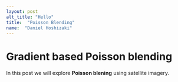 ```yaml
---
layout: post
alt_title: "Hello"
title:  "Poisson Blending"
name:  "Daniel Hoshizaki"
---
```


# Gradient based Poisson blending

In this post we will explore **Poisson blening** using satellite imagery.
